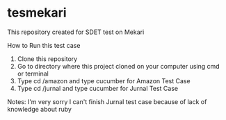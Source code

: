 # tesmekari
This repository created for SDET test on Mekari

How to Run this test case

1. Clone this repository
2. Go to directory where this project cloned on your computer using cmd or terminal
3. Type cd /amazon and type cucumber for Amazon Test Case
4. Type cd /jurnal and type cucumber for Jurnal Test Case

Notes: I'm very sorry I can't finish Jurnal test case because of lack of knowledge about ruby
